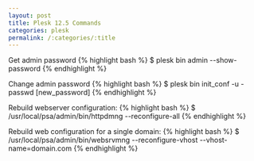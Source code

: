```yaml
---
layout: post
title: Plesk 12.5 Commands
categories: plesk
permalink: /:categories/:title
---
```


Get admin password
{% highlight bash %}
$ plesk bin admin --show-password
{% endhighlight %}

Change admin password
{% highlight bash %}
$ plesk bin init_conf -u -passwd [new_password]
{% endhighlight %}

Rebuild webserver configuration:
{% highlight bash %}
$ /usr/local/psa/admin/bin/httpdmng --reconfigure-all
{% endhighlight %}

Rebuild web configuration for a single domain:
{% highlight bash %}
$ /usr/local/psa/admin/bin/websrvmng --reconfigure-vhost --vhost-name=domain.com
{% endhighlight %}
